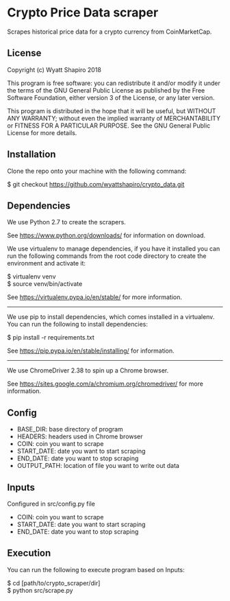 # Crypto Price Data scraper

Scrapes historical price data for a crypto currency from CoinMarketCap.


## License
Copyright (c) Wyatt Shapiro 2018

This program is free software: you can redistribute it and/or modify it under the terms of the GNU General Public License as published by the Free Software Foundation, either version 3 of the License, or any later version.

This program is distributed in the hope that it will be useful, but WITHOUT ANY WARRANTY; without even the implied warranty of MERCHANTABILITY or FITNESS FOR A PARTICULAR PURPOSE. See the GNU General Public License for more details.


## Installation

Clone the repo onto your machine with the following command:

$ git checkout https://github.com/wyattshapiro/crypto_data.git


## Dependencies

We use Python 2.7 to create the scrapers.

See https://www.python.org/downloads/ for information on download.

We use virtualenv to manage dependencies, if you have it installed you can run
the following commands from the root code directory to create the environment and
activate it:

$ virtualenv venv  
$ source venv/bin/activate

See https://virtualenv.pypa.io/en/stable/ for more information.

--------

We use pip to install dependencies, which comes installed in a virtualenv.
You can run the following to install dependencies:

$ pip install -r requirements.txt

See https://pip.pypa.io/en/stable/installing/ for information.

--------

We use ChromeDriver 2.38 to spin up a Chrome browser.

See https://sites.google.com/a/chromium.org/chromedriver/ for more information.


## Config

- BASE_DIR: base directory of program
- HEADERS: headers used in Chrome browser
- COIN: coin you want to scrape
- START_DATE: date you want to start scraping
- END_DATE: date you want to stop scraping
- OUTPUT_PATH: location of file you want to write out data


## Inputs
Configured in src/config.py file

- COIN: coin you want to scrape
- START_DATE: date you want to start scraping
- END_DATE: date you want to stop scraping


## Execution
You can run the following to execute program based on Inputs:

$ cd [path/to/crypto_scraper/dir]  
$ python src/scrape.py
